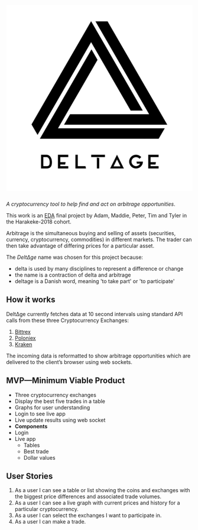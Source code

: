 # ![Image](public/Deltage1.png)

*A cryptocurrency tool to help find and act on arbitrage opportunities*.

This work is an [EDA](https://devacademy.co.nz/ "Enspiral Dev Academy") final project by Adam, Maddie, Peter, Tim and Tyler in the Harakeke-2018 cohort.

Arbitrage is the simultaneous buying and selling of assets (securities, currency, cryptocurrency, commodities) in different markets. The trader can then take advantage of differing prices for a particular asset.

The *Delt&Delta;ge* name was chosen for this project because:

- delta is used by many disciplines to represent a difference or change
- the name is a contraction of delta and arbitrage
- deltage is a Danish word, meaning 'to take part' or 'to participate'


## How it works

Delt&Delta;ge currently fetches data at 10 second intervals using standard API calls from these three Cryptocurrency Exchanges:

1. [Bittrex](https://bittrex.com/ "Bittrex, The Next Generation Digital Currency Exchange")
2. [Poloniex](https://poloniex.com/ "Poloniex Bitcoin/Digital Asset Exchange")
3. [Kraken](https://www.kraken.com/ "Buy, Sell and Margin Trade Bitcoin (BTC) and Ethereum (ETH)")

The incoming data is reformatted to show arbitrage opportunities which are delivered to the client&rsquo;s browser using web sockets.


## MVP&mdash;Minimum Viable Product

* Three cryptocurrency exchanges
* Display the best five trades in a table
* Graphs for user understanding
* Login to see live app
* Live update results using web socket
* **Components**
 * Login
 * Live app
   * Tables
   * Best trade
   * Dollar values


## User Stories

1. As a user I can see a table or list showing the coins and exchanges with the biggest price differences and associated trade volumes.
2. As a user I can see a live graph with current prices and history for a particular cryptocurrency.
3. As a user I can select the exchanges I want to participate in.
4. As a user I can make a trade.